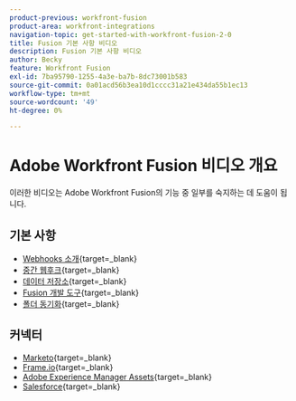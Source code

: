 ```yaml
---
product-previous: workfront-fusion
product-area: workfront-integrations
navigation-topic: get-started-with-workfront-fusion-2-0
title: Fusion 기본 사항 비디오
description: Fusion 기본 사항 비디오
author: Becky
feature: Workfront Fusion
exl-id: 7ba95790-1255-4a3e-ba7b-8dc73001b583
source-git-commit: 0a01acd56b3ea10d1cccc31a21e434da55b1ec13
workflow-type: tm+mt
source-wordcount: '49'
ht-degree: 0%

---
```


# Adobe Workfront Fusion 비디오 개요

이러한 비디오는 Adobe Workfront Fusion의 기능 중 일부를 숙지하는 데 도움이 됩니다.

## 기본 사항

* [Webhooks 소개](https://video.tv.adobe.com/v/3427025/){target=_blank}
* [중간 웹후크](https://video.tv.adobe.com/v/3427030/){target=_blank}
* [데이터 저장소](https://video.tv.adobe.com/v/3427029/){target=_blank}
* [Fusion 개발 도구](https://video.tv.adobe.com/v/3427031/){target=_blank}
* [폴더 동기화](https://video.tv.adobe.com/v/3427033/){target=_blank}

## 커넥터

* [Marketo](https://video.tv.adobe.com/v/3427026/){target=_blank}
* [Frame.io](https://video.tv.adobe.com/v/3427032/){target=_blank}
* [Adobe Experience Manager Assets](https://video.tv.adobe.com/v/3427034/){target=_blank}
* [Salesforce](https://video.tv.adobe.com/v/3427027/){target=_blank}
